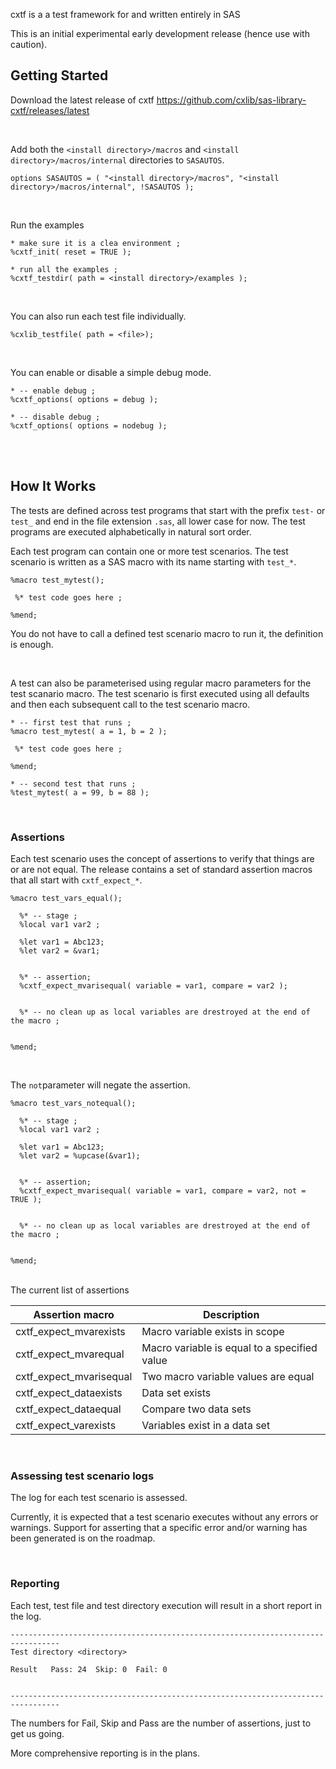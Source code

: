
cxtf is a a test framework for and written entirely in SAS


This is an initial experimental early development release (hence use with caution).



## Getting Started

Download the latest release of cxtf https://github.com/cxlib/sas-library-cxtf/releases/latest

<br/>

Add both the `<install directory>/macros` and `<install directory>/macros/internal` directories to `SASAUTOS`.

```
options SASAUTOS = ( "<install directory>/macros", "<install directory>/macros/internal", !SASAUTOS );
```

<br/>

Run the examples

```
* make sure it is a clea environment ;
%cxtf_init( reset = TRUE );

* run all the examples ;
%cxtf_testdir( path = <install directory>/examples );
```

<br/>

You can also run each test file individually.

```
%cxlib_testfile( path = <file>); 
```

<br/>

You can enable or disable a simple debug mode.

```
* -- enable debug ;
%cxtf_options( options = debug );

* -- disable debug ;
%cxtf_options( options = nodebug );
```

<br/>
<br/>

## How It Works
The tests are defined across test programs that start with the prefix `test-` or
`test_` and end in the file extension `.sas`, all lower case for now. The test
programs are executed alphabetically in natural sort order. 

Each test program can contain one or more test scenarios. The test scenario is 
written as a SAS macro with its name starting with `test_*`. 

```
%macro test_mytest();

 %* test code goes here ;
 
%mend;
```

You do not have to call a defined test scenario macro to run it, the definition
is enough.

<br/>

A test can also be parameterised using regular macro parameters for the test 
scanario macro. The test scenario is first executed using all defaults and
then each subsequent call to the test scenario macro.

```
* -- first test that runs ;
%macro test_mytest( a = 1, b = 2 );

 %* test code goes here ;
 
%mend;

* -- second test that runs ;
%test_mytest( a = 99, b = 88 );
```

<br/>

### Assertions

Each test scenario uses the concept of assertions to verify that things are or
are not equal. The release contains a set of standard assertion macros that all
start with `cxtf_expect_*`. 

```
%macro test_vars_equal();

  %* -- stage ;
  %local var1 var2 ;

  %let var1 = Abc123;
  %let var2 = &var1;


  %* -- assertion;
  %cxtf_expect_mvarisequal( variable = var1, compare = var2 );


  %* -- no clean up as local variables are drestroyed at the end of the macro ;


%mend;
```

<br/>

The `not`parameter will negate the assertion. 

```
%macro test_vars_notequal();

  %* -- stage ;
  %local var1 var2 ;

  %let var1 = Abc123;
  %let var2 = %upcase(&var1);


  %* -- assertion;
  %cxtf_expect_mvarisequal( variable = var1, compare = var2, not = TRUE );


  %* -- no clean up as local variables are drestroyed at the end of the macro ;


%mend;
```

<br/>
The current list of assertions 

Assertion macro            | Description
---------------------------| -------------------------------------------------
cxtf_expect_mvarexists     | Macro variable exists in scope
cxtf_expect_mvarequal      | Macro variable is equal to a specified value
cxtf_expect_mvarisequal    | Two macro variable values are equal
cxtf_expect_dataexists     | Data set exists
cxtf_expect_dataequal      | Compare two data sets
cxtf_expect_varexists      | Variables exist in a data set


<br/>

### Assessing test scenario logs
The log for each test scenario is assessed. 

Currently, it is expected that a test scenario executes without any errors or
warnings. Support for asserting that a specific error and/or warning has been 
generated is on the roadmap.


<br/>

### Reporting
Each test, test file and test directory execution will result in a short report 
in the log.

```
---------------------------------------------------------------------------------
Test directory <directory>

Result   Pass: 24  Skip: 0  Fail: 0


---------------------------------------------------------------------------------
```

The numbers for Fail, Skip and Pass are the number of assertions, just to get us
going. 

More comprehensive reporting is in the plans.



